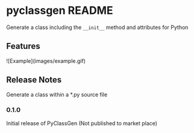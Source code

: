 # pyclassgen README

Generate a class including the `__init__` method and attributes for Python

## Features

\!\[Example\]\(images/example.gif\)

## Release Notes

Generate a class within a *.py source file

### 0.1.0

Initial release of PyClassGen (Not published to market place)